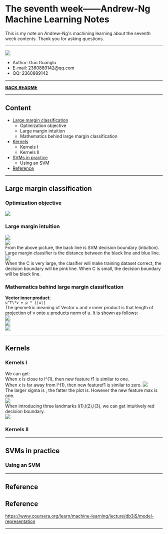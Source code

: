 # The seventh week——Andrew-Ng Machine Learning Notes  
This is my note on Andrew-Ng's machining learning about the seventh week contents. Thank you for asking questions.

***
[![](/picture/the_first_week/fig_ML.jpg)][Andrew-Ng-coursera]  
- Author: Guo Guanglu  
- E-mail: 2360889142@qq.com
- QQ: 2360889142  

*** 
[**BACK README**](README.md)  

***
## Content  
* [Large margin classification](#large-margin-classification)  
	* Optimization objective  
  	* Large margin intuition  
 	* Mathematics behind large margin classification  
* [Kernels](#kernels)  
	* Kernels I  
	* Kernels II  
* [SVMs in practice](#svms-in-practice)  
 	* Using an SVM  
* [Reference](#reference)  

***
Large margin classification  
-----
### Optimization objective  
![](/picture/the_seventh_week/svm1.png)  

### Large margin intuition  
![](/picture/the_seventh_week/svm2.png)  
![](/picture/the_seventh_week/svm3.png)  
From the above picture, the back line is SVM decision boundary (intuition). Large margin classifier is the distance between the black line and blue line.  
![](/picture/the_seventh_week/svm4.png)  
When the C is very large, the clasifier will make training dataset correct, the decision boundary will be pink line. When C is small, the decision boundary will be black line.   
### Mathematics behind large margin classification  
**Vector inner product**:  
`u^T\*v = p * ||u||`  
The geometric meaning of Vector u and v inner product is that length of projection of v onto u products norm of u. It is shown as follows:  
![](/picture/the_seventh_week/svm5.png)  
![](/picture/the_seventh_week/svm6.png)  
![](/picture/the_seventh_week/svm7.png)  

***  
Kernels  
----  
### Kernels I  
We can get:  
When x is close to l^(1), then new feature f1 is similar to one.  
When x is far away from l^(1), then new featuref1 is similar to zero.
![](/picture/the_seventh_week/kernel1.png)  
The larger sigma is , the fatter the plot is. However the new feature max is  one.  
![](/picture/the_seventh_week/kernel2.png)  
When introducing three landmarks l(1),l(2),l(3), we can get intuitively red decision boundary.  
![](/picture/the_seventh_week/kernel3.png)  

### Kernels II  

***  
SVMs in practice  
-----  
### Using an SVM  

***  
Reference  
----  
Reference  
-----  
https://www.coursera.org/learn/machine-learning/lecture/db3jS/model-representation  

---------------------------------------------------------
[Andrew-Ng-coursera]:https://www.coursera.org/learn/machine-learning/lecture/db3jS/model-representation "Andrew Ng coursera"

